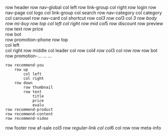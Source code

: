 row header
    row nav-global
        col left
            row link-group
        col right
            row login
    row nav-page
        col logo
        col link-group
        col search
    row nav-category
        col category
        col carousel
    row nav-card
        col shortcut
            row
                col*3
            row
                col*3
        col *3
row body
    row mi-buy
        row top
            col left
            col right
        row mid
            col*5
                row discount
                row preview
                row text
                row price   
        row bot        
    row promotion-phone
        row top   
            col left                
            col right
        row middle
            col leader
            col 
                row 
                    col*4
                row
                    col*3
                    col
                        row
                        row
        row bot            
    row promotion-...
    ...
    ...

    row recommend-you
        row up  
            col left         
            col right
        row down     
            row thumbnail
            row text
                title     
                price     
                evalu
    row recommend-product                 
    row recommend-content                 
    row recommend-video                 
row footer
    row af-sale
        col*5
    row regular-link
        col
            col*6
        col
            row
    row meta-info